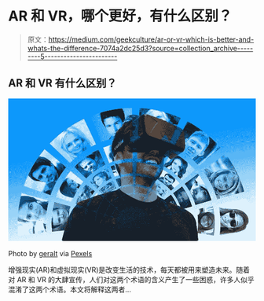 # AR 和 VR，哪个更好，有什么区别？

> 原文：<https://medium.com/geekculture/ar-or-vr-which-is-better-and-whats-the-difference-7074a2dc25d3?source=collection_archive---------5----------------------->

## AR 和 VR 有什么区别？

![](img/e4c3f69ef4b024c5957dd724a00bb2d5.png)

Photo by [geralt](https://pixabay.com/users/geralt-9301/) via [Pexels](http://pexels.com)

增强现实(AR)和虚拟现实(VR)是改变生活的技术，每天都被用来塑造未来。随着对 AR 和 VR 的大肆宣传，人们对这两个术语的含义产生了一些困惑，许多人似乎混淆了这两个术语。本文将解释这两者…